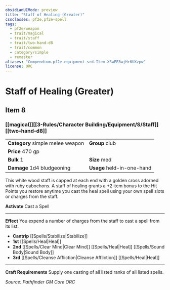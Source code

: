 ```yaml
---
obsidianUIMode: preview
title: "Staff of Healing (Greater)"
cssclasses: pf2e,pf2e-spell
tags:
  - pf2e/weapon
  - trait/magical
  - trait/staff
  - trait/two-hand-d8
  - trait/common
  - category/simple
  - remaster
aliases: "Compendium.pf2e.equipment-srd.Item.XSwEE8wjHr6UXzpw"
license: ORC
---
```

# Staff of Healing (Greater)
## Item 8
### [[magical]][[3-Rules/Character Building/Equipment/S/Staff]][[two-hand-d8]]

|  |  |
| -- | -- |
| **Category** simple melee weapon | **Group** club |
| **Price** 470 gp |  |
| **Bulk** 1 | **Size** med |
| **Damage** 1d4 bludgeoning  | **Usage** held-in-one-hand |



This white wood staff is capped at each end with a golden cross adorned with ruby cabochons. A staff of healing grants a +2 item bonus to the Hit Points you restore anytime you cast the heal spell using your own spell slots or charges from the staff.

**Activate** Cast a Spell

* * *

**Effect** You expend a number of charges from the staff to cast a spell from its list.

*   **Cantrip** [[Spells/Stabilize|Stabilize]]
*   **1st** [[Spells/Heal|Heal]]
*   **2nd** [[Spells/Clear Mind|Clear Mind]] [[Spells/Heal|Heal]] [[Spells/Sound Body|Sound Body]]
*   **3rd** [[Spells/Cleanse Affliction|Cleanse Affliction]] [[Spells/Heal|Heal]]

* * *

**Craft Requirements** Supply one casting of all listed ranks of all listed spells.

*Source: Pathfinder GM Core*
*ORC*